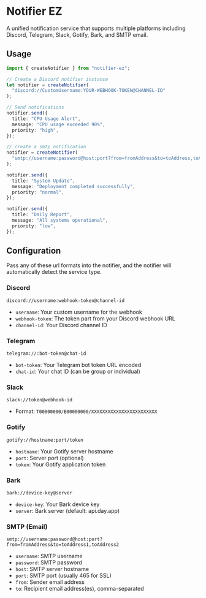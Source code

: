 # Notifier EZ

A unified notification service that supports multiple platforms including Discord, Telegram, Slack, Gotify, Bark, and SMTP email.

## Usage

```typescript
import { createNotifier } from "notifier-ez";

// Create a Discord notifier instance
let notifier = createNotifier(
  "discord://CustomUsername:YOUR-WEBHOOK-TOKEN@CHANNEL-ID"
);

// Send notifications
notifier.send({
  title: "CPU Usage Alert",
  message: "CPU usage exceeded 90%",
  priority: "high",
});

// create a smtp notification
notifier = createNotifier(
  "smtp://username:password@host:port?from=fromAddress&to=toAddress,toAddress"
);

notifier.send({
  title: "System Update",
  message: "Deployment completed successfully",
  priority: "normal",
});

notifier.send({
  title: "Daily Report",
  message: "All systems operational",
  priority: "low",
});
```

## Configuration

Pass any of these url formats into the notifier, and the notifier will automatically detect the service type.

### Discord

```properties
discord://username:webhook-token@channel-id
```

- `username`: Your custom username for the webhook
- `webhook-token`: The token part from your Discord webhook URL
- `channel-id`: Your Discord channel ID

### Telegram

```properties
telegram://:bot-token@chat-id
```

- `bot-token`: Your Telegram bot token URL encoded
- `chat-id`: Your chat ID (can be group or individual)

### Slack

```properties
slack://token@webhook-id
```

- Format: `T00000000/B00000000/XXXXXXXXXXXXXXXXXXXXXXXX`

### Gotify

```properties
gotify://hostname:port/token
```

- `hostname`: Your Gotify server hostname
- `port`: Server port (optional)
- `token`: Your Gotify application token

### Bark

```properties
bark://device-key@server
```

- `device-key`: Your Bark device key
- `server`: Bark server (default: api.day.app)

### SMTP (Email)

```properties
smtp://username:password@host:port?from=fromAddress&to=toAddress1,toAddress2
```

- `username`: SMTP username
- `password`: SMTP password
- `host`: SMTP server hostname
- `port`: SMTP port (usually 465 for SSL)
- `from`: Sender email address
- `to`: Recipient email address(es), comma-separated
